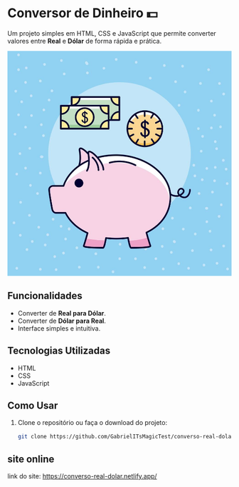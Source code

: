 # Conversor de Dinheiro 💵

Um projeto simples em HTML, CSS e JavaScript que permite converter valores entre **Real** e **Dólar** de forma rápida e prática.

![Imagem do Projeto](my-dolar.jpg) <!-- Substitua pelo nome do arquivo da sua imagem -->

## Funcionalidades

- Converter de **Real para Dólar**.
- Converter de **Dólar para Real**.
- Interface simples e intuitiva.

## Tecnologias Utilizadas

- HTML
- CSS
- JavaScript

## Como Usar

1. Clone o repositório ou faça o download do projeto:
   ```bash
   git clone https://github.com/GabrielITsMagicTest/converso-real-dolar-gabriel.git

## site online
link do site: https://converso-real-dolar.netlify.app/

